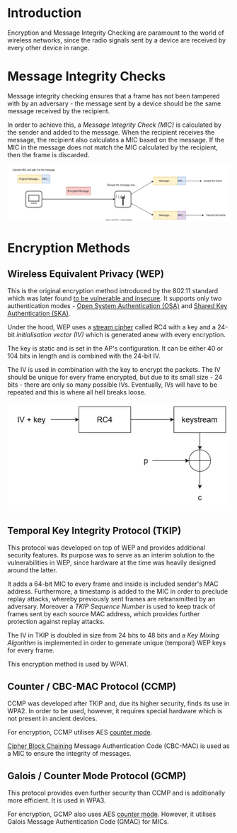 # Introduction
Encryption and Message Integrity Checking are paramount to the world of wireless networks, since the radio signals sent by a device are received by every other device in range.

# Message Integrity Checks
Message integrity checking ensures that a frame has not been tampered with by an adversary - the message sent by a device should be the same message received by the recipient. 

In order to achieve this, a *Message Integrity Check (MIC)* is calculated by the sender and added to the message. When the recipient receives the message, the recipient also calculates a MIC based on the message. If the MIC in the message does not match the MIC calculated by the recipient, then the frame is discarded.

![](Resources/Images/WiFi_Integrity_MIC.svg)

# Encryption Methods
## Wireless Equivalent Privacy (WEP)
This is the original encryption method introduced by the 802.11 standard which was later found [to be vulnerable and insecure](../../../Hardware%20Hacking/Wireless%20Attacks/Hacking%20WEP%20Networks.md). It supports only two authentication modes - [Open System Authentication (OSA)](Authentication%20&%20Association.md#open-authentication) and [Shared Key Authentication (SKA)](Encryption%20&%20Integrity.md#shared-key-authentication).

Under the hood, WEP uses a [stream cipher](../../../Cryptography/Stream%20Ciphers/README.md) called RC4 with a key and a 24-bit *initialisation vector (IV)* which is generated anew with every encryption. 

The key is static and is set in the AP's configuration. It can be either 40 or 104 bits in length and is combined with the 24-bit IV.

The IV is used in combination with the key to encrypt the packets. The IV should be unique for every frame encrypted, but due to its small size - 24 bits - there are only so many possible IVs. Eventually, IVs will have to be repeated and this is where all hell breaks loose. 

![](Resources/Images/WEP_RC4.png)

## Temporal Key Integrity Protocol (TKIP)
This protocol was developed on top of WEP and provides additional security features. Its purpose was to serve as an interim solution to the vulnerabilities in WEP, since hardware at the time was heavily designed around the latter.

It adds a 64-bit MIC to every frame and inside is included sender's MAC address. Furthermore, a timestamp is added to the MIC in order to preclude replay attacks, whereby previously sent frames are retransmitted by an adversary. Moreover a *TKIP Sequence Number* is used to keep track of frames sent by each source MAC address, which provides further protection against replay attacks.

The IV in TKIP is doubled in size from 24 bits to 48 bits and a *Key Mixing Algorithm* is implemented in order to generate unique (temporal) WEP keys for every frame.

This encryption method is used by WPA1.

## Counter / CBC-MAC Protocol (CCMP)
CCMP was developed after TKIP and, due its higher security, finds its use in WPA2. In order to be used, however, it requires special hardware which is not present in ancient devices.

For encryption, CCMP utilises AES [counter mode](../../../Cryptography/Block%20Ciphers/Modes%20of%20Operation.md#the-counter-mode-ctr).

[Cipher Block Chaining](../../../Cryptography/Block%20Ciphers/Modes%20of%20Operation.md#the-cipher-block-chaining-cbc-mode) Message Authentication Code (CBC-MAC) is used as a MIC to ensure the integrity of messages.

## Galois / Counter Mode Protocol (GCMP)
This protocol provides even further security than CCMP and is additionally more efficient. It is used in WPA3.

For encryption, GCMP also uses AES [counter mode](../../../Cryptography/Block%20Ciphers/Modes%20of%20Operation.md#the-counter-mode-ctr). However, it utilises Galois Message Authentication Code (GMAC) for MICs.